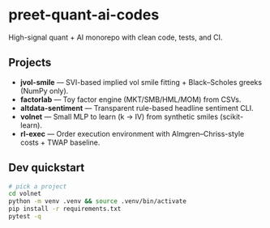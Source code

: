 # preet-quant-ai-codes

High-signal quant + AI monorepo with clean code, tests, and CI.

## Projects
- **jvol-smile** — SVI-based implied vol smile fitting + Black–Scholes greeks (NumPy only).
- **factorlab** — Toy factor engine (MKT/SMB/HML/MOM) from CSVs.
- **altdata-sentiment** — Transparent rule-based headline sentiment CLI.
- **volnet** — Small MLP to learn (k -> IV) from synthetic smiles (scikit-learn).
- **rl-exec** — Order execution environment with Almgren–Chriss-style costs + TWAP baseline.

## Dev quickstart
```bash
# pick a project
cd volnet
python -m venv .venv && source .venv/bin/activate
pip install -r requirements.txt
pytest -q
```
